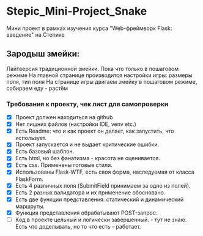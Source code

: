 # Stepic_Mini-Project_Snake
Мини проект в рамках изучения курса "Web-фреймворк Flask: введение" на Степике

## Зародыш змейки:
Лайтверсия традиционной змейки. Пока что только в пошаговом режиме
На главной странице производится настройки игры: размеры поля, тип поля
На странице игры двигаем змейку в пошаговом режиме, собираем еду - растём


### Требования к проекту, чек лист для самопроверки
- [x] Проект должен находиться на github 
- [x] Нет лишних файлов (настройки IDE, venv etc.)
- [x] Есть Readme: что и как проект он делает, как запустить, что использует.
- [x] Проект запускается и не выдает критические ошибки.
- [x] Есть базовый шаблон.
- [x] Есть html, но без фанатизма - красота не оценивается.
- [x] Есть css. Применены готовые стили.
- [x] Использованы Flask-WTF, есть своя форма, наследуемая от класса FlaskForm.
- [x] Есть 4 различных поля (SubmitField принимаем за одно из полей).
- [x] Есть 2 разных валидатора и их применение обосновано.
- [x] Есть две функции представления: статический и динамический маршруты.
- [x] Функция представления обрабатывают POST-запрос.
- [ ] Код в проекте цельный и логически завершенный. - тут не знаю. Есть что доделывать, но то что есть - работает.
